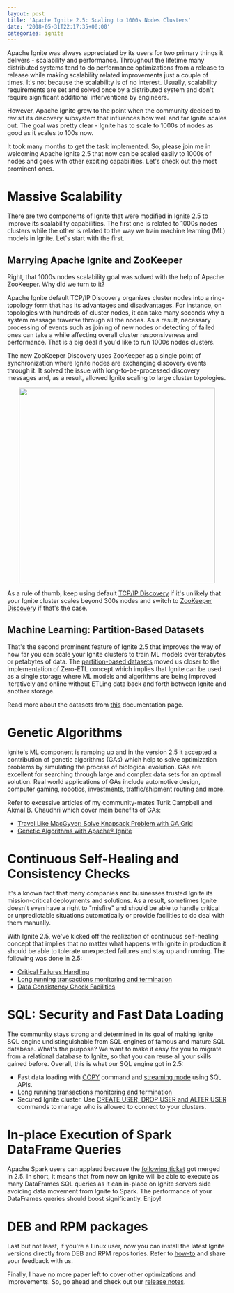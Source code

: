 ```yaml
---
layout: post
title: 'Apache Ignite 2.5: Scaling to 1000s Nodes Clusters'
date: '2018-05-31T22:17:35+00:00'
categories: ignite
---
```

Apache Ignite was always appreciated by its users for two primary things it delivers - scalability and performance. Throughout the lifetime many distributed systems tend to do performance optimizations from a release to release while making scalability related improvements just a couple of times. It's not because the scalability is of no interest. Usually, scalability requirements are set and solved once by a distributed system and don't require significant additional interventions by engineers. 

However, Apache Ignite grew to the point when the community decided to revisit its discovery subsystem that influences how well and far Ignite scales out. The goal was pretty clear - Ignite has to scale to 1000s of nodes as good as it scales to 100s now.

It took many months to get the task implemented. So, please join me in welcoming Apache Ignite 2.5 that now can be scaled easily to 1000s of nodes and goes with other exciting capabilities. Let's check out the most prominent ones.
<h1>
Massive Scalability
</h1>
There are two components of Ignite that were modified in Ignite 2.5 to improve its scalability capabilities. The first one is related to 1000s nodes clusters while the other is related to the way we train machine learning (ML) models in Ignite. Let's start with the first.

<h2>Marrying Apache Ignite and ZooKeeper</h2>

Right, that 1000s nodes scalability goal was solved with the help of Apache ZooKeeper. Why did we turn to it?

Apache Ignite default TCP/IP Discovery organizes cluster nodes into a ring-topology form that has its advantages and disadvantages. For instance, on topologies with hundreds of cluster nodes, it can take many seconds why a system message traverse through all the nodes. As a result, necessary processing of events such as joining of new nodes or detecting of failed ones can take a while affecting overall cluster responsiveness and performance. That is a big deal if you'd like to run 1000s nodes clusters.

The new ZooKeeper Discovery uses ZooKeeper as a single point of synchronization where Ignite nodes are exchanging discovery events through it. It solved the issue with long-to-be-processed discovery messages and, as a result, allowed Ignite scaling to large cluster topologies.

<a href="https://apacheignite.readme.io/docs/zookeeper-discovery"><div style="text-align: center"><img src="https://blogs.apache.org/ignite/mediaresource/4b80632d-232d-4e4f-bd5e-9d91f0bc550f" width="450"></img></div></a>

As a rule of thumb, keep using default <a href="https://apacheignite.readme.io/docs/tcpip-discovery" target="_blank">TCP/IP Discovery</a> if it's unlikely that your Ignite cluster scales beyond 300s nodes and switch to <a href="https://apacheignite.readme.io/docs/zookeeper-discovery" target="_blank">ZooKeeper Discovery</a> if that's the case.

<h2>Machine Learning: Partition-Based Datasets</h2>

That's the second prominent feature of Ignite 2.5 that improves the way of how far you can scale your Ignite clusters to train ML models over terabytes or petabytes of data. The <a href="https://apacheignite.readme.io/docs/ml-partition-based-dataset" target="_blank">partition-based datasets</a> moved us closer to the implementation of Zero-ETL concept which implies that Ignite can be used as a single storage where ML models and algorithms are being improved iteratively and online without ETLing data back and forth between Ignite and another storage.

Read more about the datasets from <a href="https://apacheignite.readme.io/docs/ml-partition-based-dataset" target="_blank">this</a> documentation page.

<h1>Genetic Algorithms</h1>
Ignite's ML component is ramping up and in the version 2.5 it accepted a contribution of genetic algorithms (GAs) which help to solve optimization problems by simulating the process of biological evolution. GAs are excellent for searching through large and complex data sets for an optimal solution. Real world applications of GAs include automotive design, computer gaming, robotics, investments, traffic/shipment routing and more.

Refer to excessive articles of my community-mates Turik Campbell and Akmal B. Chaudhri which cover main benefits of GAs:
<ul>
<li>
<a href="https://www.linkedin.com/pulse/travel-like-macgyver-solve-knapsack-problem-ga-grid-turik-campbell/" target="_blank">Travel Like MacGyver: Solve Knapsack Problem with GA Grid</a>
</li>
<li>
<a href="https://www.gridgain.com/resources/blog/genetic-algorithms-apacher-ignitetm" target="_blank">Genetic Algorithms with Apache® Ignite</a>
</li>
</ul>

<h1>Continuous Self-Healing and Consistency Checks</h1>
It's a known fact that many companies and businesses trusted Ignite its mission-critical deployments and solutions. As a result, sometimes Ignite doesn't even have a right to "misfire" and should be able to handle critical or unpredictable situations automatically or provide facilities to do deal with them manually. 

With Ignite 2.5, we've kicked off the realization of continuous self-healing concept that implies that no matter what happens with Ignite in production it should be able to tolerate unexpected failures and stay up and running. The following was done in 2.5:
<ul>
<li>
<a href="https://apacheignite.readme.io/docs/critical-failures-handling" target="_blank">Critical Failures Handling</a>
</li>
<li>
<a href="https://apacheignite.readme.io/docs/transactions#section-long-running-transactions-termination" target="_blank">Long running transactions monitoring and termination</a>
</li>
<li>
<a href="https://apacheignite.readme.io/docs/consistency-check-facilities" target="_blank">Data Consistency Check Facilities</a>
</li>
</ul>

<h1>SQL: Security and Fast Data Loading</h1>

The community stays strong and determined in its goal of making Ignite SQL engine undistinguishable from SQL engines of famous and mature SQL database. What's the purpose? We want to make it easy for you to migrate from a relational database to Ignite, so that you can reuse all your skills gained before. Overall, this is what our SQL engine got in 2.5:

<ul>
<li>
Fast data loading with <a href="https://apacheignite-sql.readme.io/docs/copy" target="_blank">COPY</a> command and <a href="https://apacheignite-sql.readme.io/docs/jdbc-driver#section-streaming" target="_blank">streaming mode</a> using SQL APIs.
</li>
<li>
<a href="https://apacheignite.readme.io/docs/transactions#section-long-running-transactions-termination" target="_blank">Long running transactions monitoring and termination</a>
</li>
<li>
Secured Ignite cluster. Use <a href="https://apacheignite-sql.readme.io/docs/ddl" target="_blank">CREATE USER, DROP USER and ALTER USER</a> commands to manage who is allowed to connect to your clusters.
</li>
</ul>

<h1>In-place Execution of Spark DataFrame Queries</h1>

Apache Spark users can applaud because the <a href="https://issues.apache.org/jira/browse/IGNITE-7077" target="_blank">following ticket</a> got merged in 2.5. In short, it means that from now on Ignite will be able to execute as many DataFrames SQL queries as it can in-place on Ignite servers side avoiding data movement from Ignite to Spark. The performance of your DataFrames queries should boost significantly. Enjoy!

<h1>DEB and RPM packages</h1>

Last but not least, if you're a Linux user, now you can install the latest Ignite versions directly from DEB and RPM repositories. Refer to <a href="https://apacheignite.readme.io/docs/getting-started#section-rpm-deb-packages-installation" target="_blank">how-to</a> and share your feedback with us.

Finally, I have no more paper left to cover other optimizations and improvements. So, go ahead and check out our <a href="https://ignite.apache.org/releases/2.5.0/release_notes.html" target="_blank">release notes</a>.
